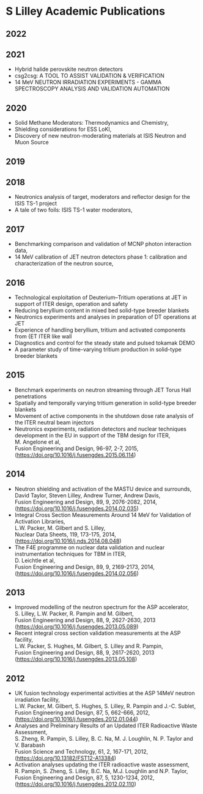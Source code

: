 # S Lilley Academic Publications

## 2022

## 2021
- Hybrid halide perovskite neutron detectors
- csg2csg: A TOOL TO ASSIST VALIDATION & VERIFICATION
- 14 MeV NEUTRON IRRADIATION EXPERIMENTS - GAMMA SPECTROSCOPY ANALYSIS AND VALIDATION AUTOMATION

## 2020
- Solid Methane Moderators: Thermodynamics and Chemistry,  
- Shielding considerations for ESS LoKI, 
- Discovery of new neutron-moderating materials at ISIS Neutron and Muon Source 
## 2019

## 2018
- Neutronics analysis of target, moderators and reflector design for the ISIS TS-1 project
- A tale of two foils: ISIS TS-1 water moderators,  
## 2017
- Benchmarking comparison and validation of MCNP photon interaction data,
- 14 MeV calibration of JET neutron detectors phase 1: calibration and characterization of the neutron source,    
## 2016
- Technological exploitation of Deuterium–Tritium operations at JET in support of ITER design, operation and safety
- Reducing beryllium content in mixed bed solid-type breeder blankets
- Neutronics experiments and analyses in preparation of DT operations at JET
- Experience of handling beryllium, tritium and activated components from {ET ITER like wall
- Diagnostics and control for the steady state and pulsed tokamak DEMO
- A parameter study of time-varying tritium production in solid-type breeder blankets

## 2015
- Benchmark experiments on neutron streaming through JET Torus Hall penetrations
- Spatially and temporally varying tritium generation in solid-type breeder blankets
- Movement of active components in the shutdown dose rate analysis of the ITER neutral beam injectors
- Neutronics experiments, radiation detectors and nuclear techniques development in the EU in support of the TBM design for ITER,  
  M. Angelone et al,  
  Fusion Engineering and Design, 96-97, 2-7, 2015,  
  (https://doi.org/10.1016/j.fusengdes.2015.06.114)

## 2014
- Neutron shielding and activation of the MASTU device and surrounds,  
  David Taylor, Steven Lilley, Andrew Turner, Andrew Davis,  
  Fusion Engineering and Design, 89, 9, 2076-2082, 2014,  
  (https://doi.org/10.1016/j.fusengdes.2014.02.035)  
- Integral Cross Section Measurements Around 14 MeV for Validation of Activation Libraries,  
  L.W. Packer, M. Gilbert and S. Lilley,  
  Nuclear Data Sheets, 119, 173-175, 2014,  
  (https://doi.org/10.1016/j.nds.2014.08.048)
- The F4E programme on nuclear data validation and nuclear instrumentation techniques for TBM in ITER,  
  D. Leichtle et al,  
  Fusion Engineering and Design, 89, 9, 2169-2173, 2014,  
  (https://doi.org/10.1016/j.fusengdes.2014.02.056)

## 2013
- Improved modelling of the neutron spectrum for the ASP accelerator,  
  S. Lilley, L.W. Packer, R. Pampin and M. Gilbert,  
  Fusion Engineering and Design, 88, 9, 2627-2630, 2013  
  (https://doi.org/10.1016/j.fusengdes.2013.05.089)  
- Recent integral cross section validation measurements at the ASP facility,  
  L.W. Packer, S. Hughes, M. Gilbert, S. Lilley and R. Pampin,  
  Fusion Engineering and Design, 88, 9, 2617-2620, 2013  
  (https://doi.org/10.1016/j.fusengdes.2013.05.108)  

## 2012
- UK fusion technology experimental activities at the ASP 14MeV neutron irradiation facility,  
  L.W. Packer, M. Gilbert, S. Hughes, S. Lilley, R. Pampin and J.-C. Sublet,  
  Fusion Engineering and Design, 87, 5, 662-666, 2012,  
  (https://doi.org/10.1016/j.fusengdes.2012.01.044) 
- Analyses and Preliminary Results of an Updated ITER Radioactive Waste Assessment,  
  S. Zheng, R. Pampin, S. Lilley, B. C. Na, M. J. Loughlin, N. P. Taylor and V. Barabash  
  Fusion Science and Technology, 61, 2, 167-171, 2012,  
  (https://doi.org/10.13182/FST12-A13384)
- Activation analyses updating the ITER radioactive waste assessment,  
  R. Pampin, S. Zheng, S. Lilley, B.C. Na, M.J. Loughlin and N.P. Taylor,  
  Fusion Engineering and Design, 87, 5, 1230-1234, 2012,  
  (https://doi.org/10.1016/j.fusengdes.2012.02.110)

